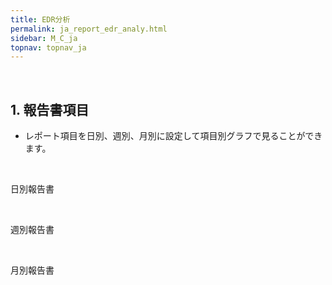 ```yaml
---
title: EDR分析
permalink: ja_report_edr_analy.html
sidebar: M_C_ja
topnav: topnav_ja
---
```


<br />

## 1. 報告書項目
- レポート項目を日別、週別、月別に設定して項目別グラフで見ることができます。

<br />

日別報告書
<!-- [![image](/docs/images\Manual\edr\report\001.png){: width="800" }](/docs/images\Manual\edr\report\001.png){: target="_blank"}  -->


<br />

週別報告書
<!-- [![image](/docs/images\Manual\edr\report\002.png){: width="800" }](/docs/images\Manual\edr\report\002.png){: target="_blank"}  -->


<br />

月別報告書
<!-- [![image](/docs/images\Manual\edr\report\003.png){: width="800" }](/docs/images\Manual\edr\report\003.png){: target="_blank"}  -->
